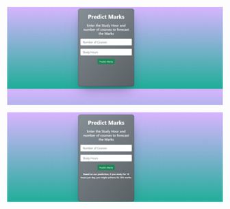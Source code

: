 ![testing](https://github.com/akshatraj26/Student-Mark-Prediction/blob/main/Screenshot%20(403).png)


![testing](https://github.com/akshatraj26/Student-Mark-Prediction/blob/main/Screenshot%20(404).png)